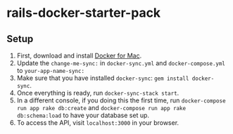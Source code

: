 # rails-docker-starter-pack

## Setup

1.  First, download and install [Docker for Mac](https://docs.docker.com/engine/installation/mac/).
2.  Update the `change-me-sync:` in `docker-sync.yml` and `docker-compose.yml` to `your-app-name-sync:`
3.  Make sure that you have installed `docker-sync`: `gem install docker-sync`.
4.  Once everything is ready, run `docker-sync-stack start`.
5.  In a different console, if you doing this the first time, run `docker-compose run app rake db:create` and `docker-compose run app rake db:schema:load` to have your database set up.
6.  To access the API, visit `localhost:3000` in your browser.
